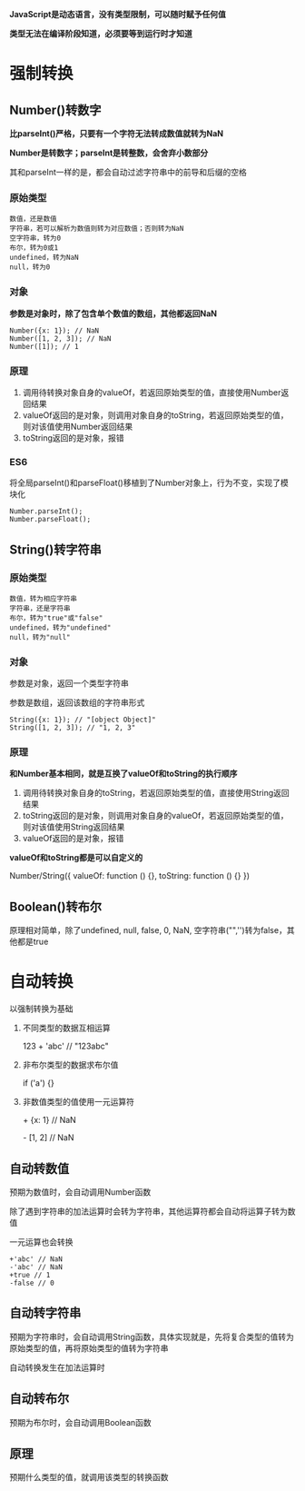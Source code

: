 **JavaScript是动态语言，没有类型限制，可以随时赋予任何值**

**类型无法在编译阶段知道，必须要等到运行时才知道**
# 强制转换
## Number()转数字
**比parseInt()严格，只要有一个字符无法转成数值就转为NaN**

**Number是转数字；parseInt是转整数，会舍弃小数部分**

其和parseInt一样的是，都会自动过滤字符串中的前导和后缀的空格
### 原始类型
	数值，还是数值
	字符串，若可以解析为数值则转为对应数值；否则转为NaN
	空字符串，转为0
	布尔，转为0或1
	undefined，转为NaN
	null，转为0
### 对象
**参数是对象时，除了包含单个数值的数组，其他都返回NaN**

	Number({x: 1}); // NaN
	Number([1, 2, 3]); // NaN
	Number([1]); // 1
### 原理
1. 调用待转换对象自身的valueOf，若返回原始类型的值，直接使用Number返回结果
2. valueOf返回的是对象，则调用对象自身的toString，若返回原始类型的值，则对该值使用Number返回结果
3. toString返回的是对象，报错

### ES6
将全局parseInt()和parseFloat()移植到了Number对象上，行为不变，实现了模块化

	Number.parseInt();
	Number.parseFloat();
## String()转字符串
### 原始类型
	数值，转为相应字符串
	字符串，还是字符串
	布尔，转为"true"或"false"
	undefined，转为"undefined"
	null，转为"null"
### 对象
参数是对象，返回一个类型字符串

参数是数组，返回该数组的字符串形式

	String({x: 1}); // "[object Object]"
	String([1, 2, 3]); // "1, 2, 3"
### 原理
**和Number基本相同，就是互换了valueOf和toString的执行顺序**

1. 调用待转换对象自身的toString，若返回原始类型的值，直接使用String返回结果
2. toString返回的是对象，则调用对象自身的valueOf，若返回原始类型的值，则对该值使用String返回结果
3. valueOf返回的是对象，报错

**valueOf和toString都是可以自定义的**

Number/String({
	valueOf: function () {},
	toString: function () {}
})
## Boolean()转布尔
原理相对简单，除了undefined, null, false, 0, NaN, 空字符串("",'')转为false，其他都是true
# 自动转换
以强制转换为基础

1. 不同类型的数据互相运算

	123 + 'abc' // "123abc"
2. 非布尔类型的数据求布尔值

	if ('a') {}
3. 非数值类型的值使用一元运算符

	\+ {x: 1} // NaN

	\- [1, 2] // NaN

## 自动转数值
预期为数值时，会自动调用Number函数

除了遇到字符串的加法运算时会转为字符串，其他运算符都会自动将运算子转为数值

一元运算也会转换

	+'abc' // NaN
	-'abc' // NaN
	+true // 1
	-false // 0
## 自动转字符串
预期为字符串时，会自动调用String函数，具体实现就是，先将复合类型的值转为原始类型的值，再将原始类型的值转为字符串

自动转换发生在加法运算时
## 自动转布尔
预期为布尔时，会自动调用Boolean函数
## 原理
预期什么类型的值，就调用该类型的转换函数

